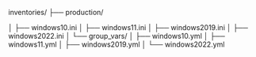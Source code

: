 inventories/
├── production/


│   ├── windows10.ini 
│   ├── windows11.ini
│   ├── windows2019.ini
│   ├── windows2022.ini
│   └── group_vars/
│       ├── windows10.yml
│       ├── windows11.yml
│       ├── windows2019.yml
│       └── windows2022.yml
